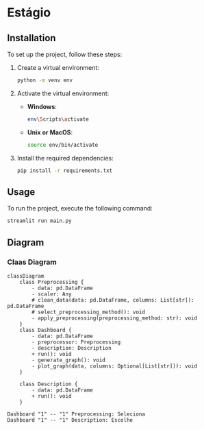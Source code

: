 # Estágio

## Installation

To set up the project, follow these steps:

1. Create a virtual environment:
    ```bash
    python -m venv env
    ```

2. Activate the virtual environment:
    - **Windows**:
        ```bash
        env\Scripts\activate
        ```
    - **Unix or MacOS**:
        ```bash
        source env/bin/activate
        ```

3. Install the required dependencies:
    ```bash
    pip install -r requirements.txt
    ```

## Usage

To run the project, execute the following command:
```bash
streamlit run main.py
```

## Diagram

### Claas Diagram

```mermaid
classDiagram
    class Preprocessing {
        - data: pd.DataFrame
        - scaler: Any
        # clean_data(data: pd.DataFrame, columns: List[str]): pd.DataFrame
        # select_preprocessing_method(): void
        - apply_preprocessing(preprocessing_method: str): void
    }
    class Dashboard {
        - data: pd.DataFrame
        - preprocessor: Preprocessing
        - description: Description
        + run(): void
        - generate_graph(): void
        - plot_graph(data, columns: Optional[List[str]]): void
    }
    
    class Description {
        - data: pd.DataFrame
        + run(): void
    }
    
Dashboard "1" -- "1" Preprocessing: Seleciona
Dashboard "1" -- "1" Description: Escolhe
